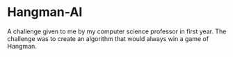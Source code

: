 # Hangman-AI
A challenge given to me by my computer science professor in first year. The challenge was to create an algorithm that would always win a game of Hangman. 
